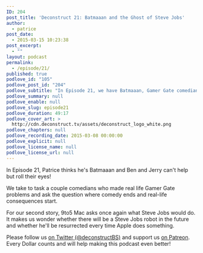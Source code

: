 ```yaml
---
ID: 204
post_title: 'Deconstruct 21: Batmaaan and the Ghost of Steve Jobs'
author:
  - patrice
post_date:
  - 2015-03-15 10:23:38
post_excerpt:
  - ""
layout: podcast
permalink:
  - /episode/21/
published: true
podlove_id: "105"
podlove_post_id: "204"
podlove_subtitle: "In Episode 21, we have Batmaaan, Gamer Gate comedians, Steve Jobs's ghost as guests."
podlove_summary: null
podlove_enable: null
podlove_slug: episode21
podlove_duration: 49:17
podlove_cover_art: >
  http://cdn.deconstruct.tv/assets/deconstruct_logo_white.png
podlove_chapters: null
podlove_recording_date: 2015-03-08 00:00:00
podlove_explicit: null
podlove_license_name: null
podlove_license_url: null
---
```

<p>In Episode 21, Patrice thinks he's Batmaaan and Ben and Jerry can't help but roll their eyes!</p>
<p>We take to task a couple comedians who made real life Gamer Gate problems and ask the question where comedy ends and real-life consequences start.</p>
<p>For our second story, 9to5 Mac asks once again what Steve Jobs would do. It makes us wonder whether there will be a Steve Jobs robot in the future and whether he'll be resurrected every time Apple does something.</p>

<p>Please follow us <a href="http://twitter.com/deconstructBS">on Twitter (@deconstructBS)</a> and support us <a href="http://patreon.com/deconstruct">on Patreon</a>. Every Dollar counts and will help making this podcast even better!
</p>